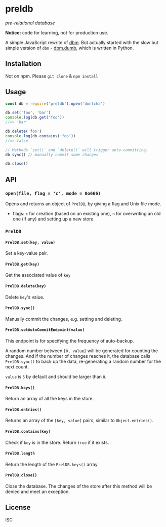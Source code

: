 # preldb

*pre-relational database*

**Notice:** code for learning, not for production use.

A simple JavaScript rewrite of [dbm](https://en.wikipedia.org/wiki/Dbm). But
actually started with the slow but simple version of `dbm` -
[dbm.dumb](https://hg.python.org/cpython/file/3.5/Lib/dbm/dumb.py), which is
written in Python.

Installation
------------

Not on npm. Please `git clone` & `npm install`

Usage
-----

```js
const db = require('preldb').open('dontcha')

db.set('foo', 'bar')
console.log(db.get('foo'))
//=> 'bar'

db.delete('foo')
console.log(db.contains('foo'))
//=> false

// Methods `set()` and `delete()` will trigger auto-committing.
db.sync() // manually commit some changes

db.close()
```

API
---

### `open(file, flag = 'c', mode = 0o666)`

Opens and returns an object of `PrelDB`, by giving a flag and Unix file mode.

- flags: `c` for creation (based on an existing one), `n` for overwriting an old
one (if any) and setting up a new store.

### `PrelDB`

#### `PrelDB.set(key, value)`

Set a key-value pair.

#### `PrelDB.get(key)`

Get the associated value of `key`

#### `PrelDB.delete(key)`

Delete `key`'s value.

#### `PrelDB.sync()`

Manually commit the changes, e.g. setting and deleting.

#### `PrelDB.setAutoCommitEndpoint(value)`

This endpoint is for specifying the frequency of auto-backup.

A random number between `[0, value]` will be generated for counting the changes.
And if the number of changes reaches it, the database calls `PrelDB.sync()` to
back up the data, re-generating a random number for the next count.

`value` is `5` by default and should be larger than `0`.

#### `PrelDB.keys()`

Return an array of all the keys in the store.

#### `PrelDB.entries()`

Returns an array of the `[key, value]` pairs, similar to `Object.entries()`.

#### `PrelDB.contains(key)`

Check if `key` is in the store. Return `true` if it exists.

#### `PrelDB.length`

Return the length of the `PrelDB.keys()` array.

#### `PrelDB.close()`

Close the database. The changes of the store after this method will be denied
and meet an exception.

License
-------

ISC
